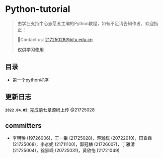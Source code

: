 # Python-tutorial

>由学业支持中心志愿者主编的Python教程，如有不足请告知作者，欢迎指正！
>
>📮Contact us: 21725028@bjtu.edu.cn 
> 
>**仅供学习使用**
> 
> 
## 目录
* 第一个python程序

## 更新日志

**`2022.04.05`**: 完成前七章源码上传 @21725028


## committers

* 李明翀 (19726006)，王一攀 (21725028)，蒋瀚祺 (20722010)，田宜霖 (21725068)，李彦妮 (21711100)，郭冠麟 (21726007)，丁雅清 (21725004)，徐家嵘 (20725031)，黄欣怡 (21721049)
